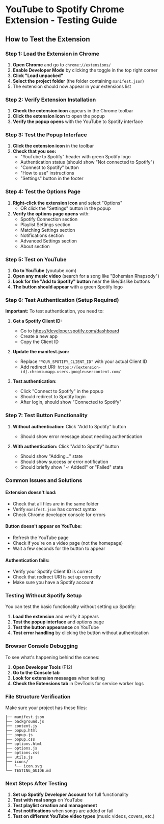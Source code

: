 # YouTube to Spotify Chrome Extension - Testing Guide

## How to Test the Extension

### Step 1: Load the Extension in Chrome

1. **Open Chrome** and go to `chrome://extensions/`
2. **Enable Developer Mode** by clicking the toggle in the top right corner
3. **Click "Load unpacked"** 
4. **Select the project folder** (the folder containing `manifest.json`)
5. The extension should now appear in your extensions list

### Step 2: Verify Extension Installation

1. **Check the extension icon** appears in the Chrome toolbar
2. **Click the extension icon** to open the popup
3. **Verify the popup opens** with the YouTube to Spotify interface

### Step 3: Test the Popup Interface

1. **Click the extension icon** in the toolbar
2. **Check that you see:**
   - "YouTube to Spotify" header with green Spotify logo
   - Authentication status (should show "Not connected to Spotify")
   - "Connect to Spotify" button
   - "How to use" instructions
   - "Settings" button in the footer

### Step 4: Test the Options Page

1. **Right-click the extension icon** and select "Options"
   - OR click the "Settings" button in the popup
2. **Verify the options page opens** with:
   - Spotify Connection section
   - Playlist Settings section
   - Matching Settings section
   - Notifications section
   - Advanced Settings section
   - About section

### Step 5: Test on YouTube

1. **Go to YouTube** (youtube.com)
2. **Open any music video** (search for a song like "Bohemian Rhapsody")
3. **Look for the "Add to Spotify" button** near the like/dislike buttons
4. **The button should appear** with a green Spotify logo

### Step 6: Test Authentication (Setup Required)

**Important:** To test authentication, you need to:

1. **Get a Spotify Client ID:**
   - Go to https://developer.spotify.com/dashboard
   - Create a new app
   - Copy the Client ID
   
2. **Update the manifest.json:**
   - Replace `"YOUR_SPOTIFY_CLIENT_ID"` with your actual Client ID
   - Add redirect URI: `https://[extension-id].chromiumapp.users.googleusercontent.com/`

3. **Test authentication:**
   - Click "Connect to Spotify" in the popup
   - Should redirect to Spotify login
   - After login, should show "Connected to Spotify"

### Step 7: Test Button Functionality

1. **Without authentication:** Click "Add to Spotify" button
   - Should show error message about needing authentication
   
2. **With authentication:** Click "Add to Spotify" button
   - Should show "Adding..." state
   - Should show success or error notification
   - Should briefly show "✓ Added!" or "Failed" state

### Common Issues and Solutions

#### Extension doesn't load:
- Check that all files are in the same folder
- Verify `manifest.json` has correct syntax
- Check Chrome developer console for errors

#### Button doesn't appear on YouTube:
- Refresh the YouTube page
- Check if you're on a video page (not the homepage)
- Wait a few seconds for the button to appear

#### Authentication fails:
- Verify your Spotify Client ID is correct
- Check that redirect URI is set up correctly
- Make sure you have a Spotify account

### Testing Without Spotify Setup

You can test the basic functionality without setting up Spotify:

1. **Load the extension** and verify it appears
2. **Test the popup interface** and options page
3. **Test the button appearance** on YouTube
4. **Test error handling** by clicking the button without authentication

### Browser Console Debugging

To see what's happening behind the scenes:

1. **Open Developer Tools** (F12)
2. **Go to the Console tab**
3. **Look for extension messages** when testing
4. **Check the Extensions tab** in DevTools for service worker logs

### File Structure Verification

Make sure your project has these files:
```
├── manifest.json
├── background.js
├── content.js
├── popup.html
├── popup.js
├── popup.css
├── options.html
├── options.js
├── options.css
├── utils.js
├── icons/
│   └── icon.svg
└── TESTING_GUIDE.md
```

### Next Steps After Testing

1. **Set up Spotify Developer Account** for full functionality
2. **Test with real songs** on YouTube
3. **Test playlist creation and management**
4. **Test notifications** when songs are added or fail
5. **Test on different YouTube video types** (music videos, covers, etc.)